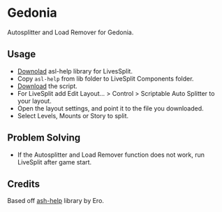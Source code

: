# Gedonia
Autosplitter and Load Remover for Gedonia.

## Usage
* [Downolad](https://github.com/just-ero/asl-help/archive/refs/heads/main.zip) asl-help library for LivesSplit.
* Copy `asl-help` from lib folder to LiveSplit Components folder.
* [Download](https://raw.githubusercontent.com/c0y0tl/asl/main/gedonia/gedonia.asl) the script.
* For LiveSplit add Edit Layout... > Control > Scriptable Auto Splitter to your layout.
* Open the layout settings, and point it to the file you downloaded.
* Select Levels, Mounts or Story to split.

## Problem Solving
* If the Autosplitter and Load Remover function does not work, run LiveSplit after game start.

## Credits
Based off [ash-help](https://github.com/just-ero/asl-help) library by Ero.
